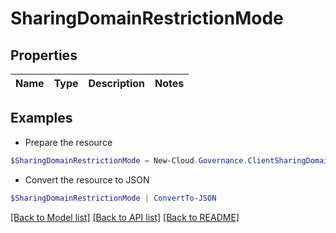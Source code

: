 # SharingDomainRestrictionMode
## Properties

Name | Type | Description | Notes
------------ | ------------- | ------------- | -------------

## Examples

- Prepare the resource
```powershell
$SharingDomainRestrictionMode = New-Cloud.Governance.ClientSharingDomainRestrictionMode 
```

- Convert the resource to JSON
```powershell
$SharingDomainRestrictionMode | ConvertTo-JSON
```

[[Back to Model list]](../README.md#documentation-for-models) [[Back to API list]](../README.md#documentation-for-api-endpoints) [[Back to README]](../README.md)

